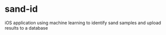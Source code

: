 # sand-id
iOS application using machine learning to identify sand samples and upload results to a database
